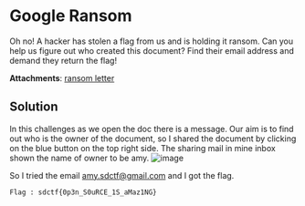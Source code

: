 # Google Ransom

Oh no! A hacker has stolen a flag from us and is holding it ransom. Can you help us figure out who created this document? Find their email address and demand 
they return the flag!

**Attachments**: 
[ransom letter](https://docs.google.com/document/d/1MbY-aT4WY6jcfTugUEpLTjPQyIL9pnZgX_jP8d8G2Uo/edit?usp=sharing)

## Solution
In this challenges as we open the doc there is a message. Our aim is to find out who is the owner of the document, so I shared the document by clicking on the blue button
on the top right side. The sharing mail in mine inbox shown the name of owner to be amy.
![image](https://user-images.githubusercontent.com/54913762/167489204-bf1e97dc-228a-4ab2-b1c2-2e71dac177a4.png)

So I tried the email amy.sdctf@gmail.com and I got the flag.

```
Flag : sdctf{0p3n_S0uRCE_1S_aMaz1NG}
```
